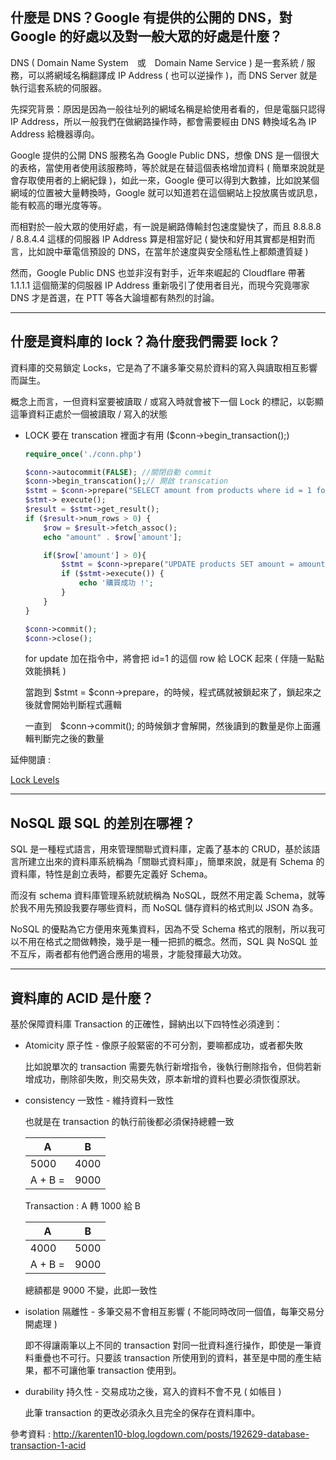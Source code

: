 ## 什麼是 DNS？Google 有提供的公開的 DNS，對 Google 的好處以及對一般大眾的好處是什麼？

DNS ( Domain Name System　或　Domain Name Service ) 是一套系統 / 服務，可以將網域名稱翻譯成 IP Address ( 也可以逆操作 )，而 DNS Server 就是執行這套系統的伺服器。

先探究背景：原因是因為一般往址列的網域名稱是給使用者看的，但是電腦只認得 IP Address，所以一般我們在做網路操作時，都會需要經由 DNS 轉換域名為 IP Address 給機器導向。

Google 提供的公開 DNS 服務名為 Google Public DNS，想像 DNS 是一個很大的表格，當使用者使用該服務時，等於就是在替這個表格增加資料 ( 簡單來說就是會存取使用者的上網紀錄 )，如此一來，Google 便可以得到大數據，比如說某個網域的位置被大量轉換時，Google 就可以知道若在這個網站上投放廣告或訊息，能有較高的曝光度等等。

而相對於一般大眾的使用好處，有一說是網路傳輸封包速度變快了，而且 8.8.8.8 / 8.8.4.4 這樣的伺服器 IP Address 算是相當好記 ( 變快和好用其實都是相對而言，比如說中華電信預設的 DNS，在當年於速度與安全隱私性上都頗遭質疑 )

然而，Google Public DNS 也並非沒有對手，近年來崛起的 Cloudflare 帶著 1.1.1.1 這個簡潔的伺服器 IP Address 重新吸引了使用者目光，而現今究竟哪家 DNS 才是首選，在 PTT 等各大論壇都有熱烈的討論。

*******

## 什麼是資料庫的 lock？為什麼我們需要 lock？

資料庫的交易鎖定 Locks，它是為了不讓多筆交易於資料的寫入與讀取相互影響而誕生。

概念上而言，一但資料室要被讀取 / 或寫入時就會被下一個 Lock 的標記，以彰顯這筆資料正處於一個被讀取 / 寫入的狀態

- LOCK 要在 transcation 裡面才有用 ($conn->begin_transaction();)

    ```php
    require_once('./conn.php')

    $conn->autocommit(FALSE); //關閉自動 commit
    $conn->begin_transcation();// 開啟 transcation
    $stmt = $conn->prepare("SELECT amount from products where id = 1 for update");//for update -> LOCK
    $stmt-> execute();
    $result = $stmt->get_result();
    if ($result->num_rows > 0) {
        $row = $result->fetch_assoc();
        echo "amount" . $row['amount'];

        if($row['amount'] > 0){
            $stmt = $conn->prepare("UPDATE products SET amount = amount - 1 where id = 1");
            if ($stmt->execute()) {
                echo '購買成功 !';
            }
        }
    }

    $conn->commit();
    $conn->close();
    ```
    
    for update 加在指令中，將會把 id=1 的這個 row 給 LOCK 起來 ( 伴隨一點點效能損耗 )

    當跑到 $stmt = $conn->prepare，的時候，程式碼就被鎖起來了，鎖起來之後就會開始判斷程式邏輯

    一直到　$conn->commit(); 的時候鎖才會解開，然後讀到的數量是你上面邏輯判斷完之後的數量

延伸閱讀 : 

[Lock Levels](https://jackyshih.pixnet.net/blog/post/6154337-sql-server-lock-%E6%9E%B6%E6%A7%8B%E8%AE%80%E5%BE%8C%E5%BF%83%E5%BE%97)


*******

## NoSQL 跟 SQL 的差別在哪裡？

SQL 是一種程式語言，用來管理關聯式資料庫，定義了基本的 CRUD，基於該語言所建立出來的資料庫系統稱為「關聯式資料庫」，簡單來說，就是有 Schema 的資料庫，特性是創立表時，都要先定義好 Schema。

而沒有 schema 資料庫管理系統就統稱為 NoSQL，既然不用定義 Schema，就等於我不用先預設我要存哪些資料，而 NoSQL 儲存資料的格式則以 JSON 為多。

NoSQL 的優點為它方便用來蒐集資料，因為不受 Schema 格式的限制，所以我可以不用在格式之間做轉換，幾乎是一種一把抓的概念。然而，SQL 與 NoSQL 並不互斥，兩者都有他們適合應用的場景，才能發揮最大功效。


*******

## 資料庫的 ACID 是什麼？

基於保障資料庫 Transaction 的正確性，歸納出以下四特性必須達到：

- Atomicity 原子性 - 像原子般緊密的不可分割，要嘛都成功，或者都失敗

    比如說單次的 transaction 需要先執行新增指令，後執行刪除指令，但倘若新增成功，刪除卻失敗，則交易失效，原本新增的資料也要必須恢復原狀。

- consistency 一致性 - 維持資料一致性 

    也就是在 transaction 的執行前後都必須保持總體一致

    | A | B |
    | -- | --|
    | 5000 | 4000 |
    | A + B = | 9000 |

    Transaction : A 轉 1000 給 B

    | A | B |
    | -- | --|
    | 4000 | 5000 |
    | A + B =| 9000 |

    總額都是 9000 不變，此即一致性

- isolation 隔離性 - 多筆交易不會相互影響 ( 不能同時改同一個值，每筆交易分開處理 )

    即不得讓兩筆以上不同的 transaction 對同一批資料進行操作，即使是一筆資料重疊也不可行。只要該 transaction 所使用到的資料，甚至是中間的產生結果，都不可讓他筆 transaction 使用到。

- durability 持久性 - 交易成功之後，寫入的資料不會不見 ( 如帳目 )

    此筆 transaction 的更改必須永久且完全的保存在資料庫中。


參考資料 : http://karenten10-blog.logdown.com/posts/192629-database-transaction-1-acid
